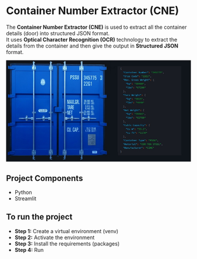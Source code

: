 # Container Number Extractor (CNE)
The **Container Number Extractor (CNE)** is used to extract all the container details (door) into structured JSON format.<br> It uses  **Optical Character Recognition (OCR)** technology to extract the details from the container and then give the output in **Structured JSON** format.

![screenshot](images/image.jpg)

## Project Components
- Python
- Streamlit

## To run the project

- **Step 1:** Create a virtual environment (venv)
- **Step 2:** Activate the environment
- **Step 3:** Install the requirements (packages)
- **Step 4:** Run


